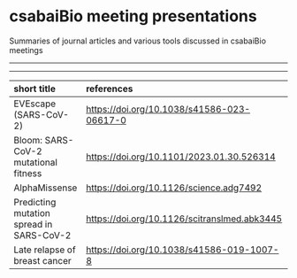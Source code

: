 # csabaiBio meeting presentations
Summaries of journal articles and various tools discussed in csabaiBio meetings

---
---


| short title                              | references                                   | presenter | slides                                        | date       |
| :--------------------------------------- | :------------------------------------------- | :-------- | :-------------------------------------------- | :--------- |
| EVEscape (SARS-CoV-2)                    | https://doi.org/10.1038/s41586-023-06617-0   | Orsi      | [pdf](slides/EVEscape_Orsi_20231128.pdf)      | 2023/11/28 |
| Bloom: SARS-CoV-2 mutational fitness     | https://doi.org/10.1101/2023.01.30.526314    | Orsi      | [pdf](slides/bloomFitness_Orsi_20231114.pdf)  | 2023/11/14 |
| AlphaMissense                            | https://doi.org/10.1126/science.adg7492      | Orsi      | [pdf](slides/alphaMissense_Orsi_20231017.pdf) | 2023/10/17 |
| Predicting mutation spread in SARS-CoV-2 | https://doi.org/10.1126/scitranslmed.abk3445 | Orsi      | [pdf](slides/epiScore_Orsi_20220208.pdf)      | 2022/02/08 |
| Late relapse of breast cancer            | https://doi.org/10.1038/s41586-019-1007-8    | Orsi      | [pdf](slides/BClateRelapse_Orsi_20200925.pdf) | 2020/09/25 |
